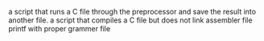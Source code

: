 a script that runs a C file through the preprocessor and save the result into another file.
 a script that compiles a C file but does not link
assembler file
printf with proper grammer file
